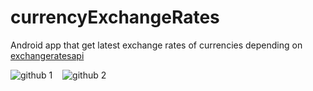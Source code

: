 # currencyExchangeRates
Android app that get latest exchange rates of currencies depending on [exchangeratesapi](https://exchangeratesapi.io/)  

![github 1](https://user-images.githubusercontent.com/19555981/28103058-efc302d6-66d3-11e7-94b9-961969dc42e7.png) &nbsp;&nbsp; ![github 2](https://user-images.githubusercontent.com/19555981/28103059-efc9bc66-66d3-11e7-8031-1df2186a0f2a.png)

